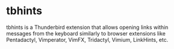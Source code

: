 # tbhints

tbhints is a Thunderbird extension that allows opening links within messages from the keyboard similarly to browser extensions like Pentadactyl, Vimperator, VimFX, Tridactyl, Vimium, LinkHints, etc.
